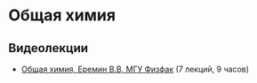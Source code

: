 # Общая химия

## Видеолекции

* [Общая химия, Еремин В.В, МГУ Физфак](https://teach-in.ru/course/Genchem) (7 лекций, 9 часов)

